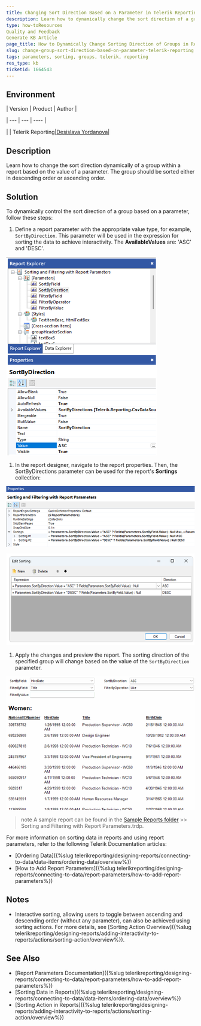 ```yaml
---
title: Changing Sort Direction Based on a Parameter in Telerik Reporting
description: Learn how to dynamically change the sort direction of a group in Telerik Reporting based on a parameter value.
type: how-toResources
Quality and Feedback
Generate KB Article
page_title: How to Dynamically Change Sorting Direction of Groups in Reports Based on Parameters
slug: change-group-sort-direction-based-on-parameter-telerik-reporting
tags: parameters, sorting, groups, telerik, reporting
res_type: kb
ticketid: 1664543
---
```


## Environment

| Version | Product | Author |  

| --- | --- | ---- |  

| | Telerik Reporting|[Desislava Yordanova](https://www.telerik.com/blogs/author/desislava-yordanova)| 

## Description

Learn how to change the sort direction dynamically of a group within a report based on the value of a parameter. The group should be sorted either in descending order or ascending order. 

## Solution

To dynamically control the sort direction of a group based on a parameter, follow these steps:

1. Define a report parameter with the appropriate value type, for example, `SortByDirection`. This parameter will be used in the expression for sorting the data to achieve interactivity. The **AvailableValues** are: 'ASC' and 'DESC'.

![SortByDirection Report Parameter](images/sortbydirection-report-parameter.png)     

1. In the report designer, navigate to the report properties. Then, the SortByDirections parameter can be used for the report's **Sortings** collection:

![Sortings Collection](images/sortings-collection.png)      
 
![Edit Sorting](images/edit-sorting.png)      

1. Apply the changes and preview the report. The sorting direction of the specified group will change based on the value of the `SortByDirection` parameter.

![Preview Sorting Result](images/preview-sorting-result.gif)   

>note A sample report can be found in the [Sample Reports folder](https://github.com/telerik/reporting-samples/tree/master/Sample%20Reports) >> Sorting and Filtering with Report Parameters.trdp.

For more information on sorting data in reports and using report parameters, refer to the following Telerik Documentation articles:

- [Ordering Data]({%slug telerikreporting/designing-reports/connecting-to-data/data-items/ordering-data/overview%})
- [How to Add Report Parameters]({%slug telerikreporting/designing-reports/connecting-to-data/report-parameters/how-to-add-report-parameters%})

## Notes

- Interactive sorting, allowing users to toggle between ascending and descending order (without any parameter), can also be achieved using sorting actions. For more details, see [Sorting Action Overview]({%slug telerikreporting/designing-reports/adding-interactivity-to-reports/actions/sorting-action/overview%}).

## See Also

- [Report Parameters Documentation]({%slug telerikreporting/designing-reports/connecting-to-data/report-parameters/how-to-add-report-parameters%})
- [Sorting Data in Reports]({%slug telerikreporting/designing-reports/connecting-to-data/data-items/ordering-data/overview%})
- [Sorting Action in Reports]({%slug telerikreporting/designing-reports/adding-interactivity-to-reports/actions/sorting-action/overview%})

